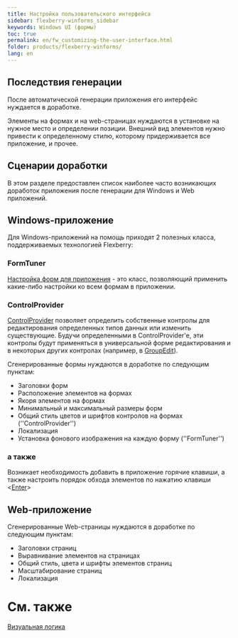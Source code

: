 ```yaml
---
title: Настройка пользовательского интерфейса
sidebar: flexberry-winforms_sidebar
keywords: Windows UI (формы)
toc: true
permalink: en/fw_customizing-the-user-interface.html
folder: products/flexberry-winforms/
lang: en
---
```


## Последствия генерации

После автоматической генерации приложения его интерфейс нуждается в доработке.

Элементы на формах и на web-страницах нуждаются в установке на нужное место и определении позиции. Внешний вид элементов нужно привести к определенному стилю, которому придерживается все приложение, и прочее.

## Сценарии доработки
В этом разделе предоставлен список наиболее часто возникающих доработок приложения после генерации для Windows и Web приложений.

## Windows-приложение
Для Windows-приложений на помощь приходят 2 полезных класса, поддерживаемых технологией Flexberry:

### FormTuner
[Настройка форм для приложения](fw_form-tuner.html) - это класс, позволяющий применить какие-либо настройки ко всем формам в приложении.

### ControlProvider
[ControlProvider](fw_control-provider-winforms.html) позволяет определить собственные контролы для редактирования определенных типов данных или изменить существующие. Будучи определенными в ControlProvider'e, эти контролы будут применяться в универсальной форме редактирования и в некоторых других контролах (например, в [GroupEdit](fw_group-edit.html)).

Сгенерированные формы нуждаются в доработке по следующим пунктам:

* Заголовки форм
* Расположение элементов на формах
* Якоря элементов на формах
* Минимальный и максимальный размеры форм
* Общий стиль цветов и шрифтов контролов на формах (''ControlProvider'')
* Локализация
* Установка фонового изображения на каждую форму (''FormTuner'')

### а также
Возникает необходимость добавить в приложение горячие клавиши, а также настроить порядок обхода элементов по нажатию клавиши <[Enter](fw_custom-form-tuner.html)>

## Web-приложение
Сгенерированные Web-страницы нуждаются в доработке по следующим пунктам:

* Заголовки страниц
* Выравнивание элементов на страницах
* Общий стиль, цвета и шрифты элементов страниц
* Масштабирование страниц
* Локализация

# См. также
[Визуальная логика](fw_visual-logic.html)

